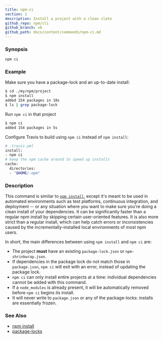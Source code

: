 ```yaml
---
title: npm-ci
section: 1
description: Install a project with a clean slate
github_repo: npm/cli
github_branch: v6
github_path: docs/content/commands/npm-ci.md
---
```


### Synopsis
```bash
npm ci
```

### Example

Make sure you have a package-lock and an up-to-date install:

```bash
$ cd ./my/npm/project
$ npm install
added 154 packages in 10s
$ ls | grep package-lock
```

Run `npm ci` in that project

```bash
$ npm ci
added 154 packages in 5s
```

Configure Travis to build using `npm ci` instead of `npm install`:

```bash
# .travis.yml
install:
- npm ci
# keep the npm cache around to speed up installs
cache:
  directories:
  - "$HOME/.npm"
```

### Description

This command is similar to [`npm install`](/cli/v6/commands/npm-install), except it's meant to be used in
automated environments such as test platforms, continuous integration, and
deployment -- or any situation where you want to make sure you're doing a clean
install of your dependencies. It can be significantly faster than a regular npm
install by skipping certain user-oriented features. It is also more strict than
a regular install, which can help catch errors or inconsistencies caused by the
incrementally-installed local environments of most npm users.

In short, the main differences between using `npm install` and `npm ci` are:

* The project **must** have an existing `package-lock.json` or `npm-shrinkwrap.json`.
* If dependencies in the package lock do not match those in `package.json`, `npm ci` will exit with an error, instead of updating the package lock.
* `npm ci` can only install entire projects at a time: individual dependencies cannot be added with this command.
* If a `node_modules` is already present, it will be automatically removed before `npm ci` begins its install.
* It will never write to `package.json` or any of the package-locks: installs are essentially frozen.

### See Also

* [npm install](/cli/v6/commands/npm-install)
* [package-locks](/cli/v6/configuring-npm/package-locks)

